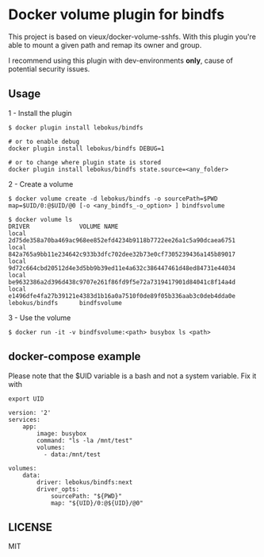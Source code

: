 # Docker volume plugin for bindfs
This project is based on vieux/docker-volume-sshfs.
With this plugin you're able to mount a given path and remap its owner and group.

I recommend using this plugin with dev-environments **only**, cause of potential security issues.

## Usage

1 - Install the plugin

```
$ docker plugin install lebokus/bindfs

# or to enable debug 
docker plugin install lebokus/bindfs DEBUG=1

# or to change where plugin state is stored
docker plugin install lebokus/bindfs state.source=<any_folder>
```

2 - Create a volume

```
$ docker volume create -d lebokus/bindfs -o sourcePath=$PWD map=$UID/0:@$UID/@0 [-o <any_bindfs_-o_option> ] bindfsvolume

$ docker volume ls
DRIVER              VOLUME NAME
local               2d75de358a70ba469ac968ee852efd4234b9118b7722ee26a1c5a90dcaea6751
local               842a765a9bb11e234642c933b3dfc702dee32b73e0cf7305239436a145b89017
local               9d72c664cbd20512d4e3d5bb9b39ed11e4a632c386447461d48ed84731e44034
local               be9632386a2d396d438c9707e261f86fd9f5e72a7319417901d84041c8f14a4d
local               e1496dfe4fa27b39121e4383d1b16a0a7510f0de89f05b336aab3c0deb4dda0e
lebokus/bindfs      bindfsvolume
```

3 - Use the volume

```
$ docker run -it -v bindfsvolume:<path> busybox ls <path>
```

## docker-compose example
Please note that the $UID variable is a bash and not a system variable.
Fix it with
```
export UID
```

```
version: '2'
services:
    app:
        image: busybox
        command: "ls -la /mnt/test"
        volumes:
          - data:/mnt/test

volumes:
    data:
        driver: lebokus/bindfs:next
        driver_opts:
            sourcePath: "${PWD}"
            map: "${UID}/0:@${UID}/@0"
```

## LICENSE

MIT

